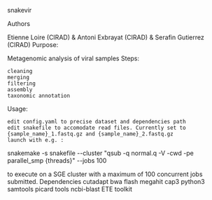 snakevir

Authors

Etienne Loire (CIRAD) & Antoni Exbrayat (CIRAD) & Serafin Gutierrez (CIRAD)
Purpose:

Metagenomic analysis of viral samples
Steps:

    cleaning
    merging
    filtering
    assembly
    taxonomic annotation

Usage:

    edit config.yaml to precise dataset and dependencies path
    edit snakefile to accomodate read files. Currently set to {sample_name}_1.fastq.gz and {sample_name}_2.fastq.gz
    launch with e.g. :

snakemake -s snakefile --cluster "qsub -q normal.q -V -cwd -pe parallel_smp {threads}" --jobs 100

to execute on a SGE cluster with a maximum of 100 concurrent jobs submitted.
Dependencies
    cutadapt
    bwa
    flash
    megahit
    cap3
    python3
    samtools
    picard tools
    ncbi-blast
    ETE toolkit
